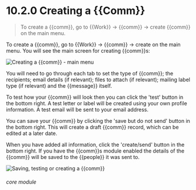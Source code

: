 # 10.2.0    Creating a {{Comm}}

> To create a {{comm}}, go to {{Work}} -> {{comm}} -> create {{comm}} on the main menu. 

To create a {{comm}}, go to {{Work}} -> {{comm}} -> create on the main menu. You will see the main screen for creating {{comm}}s:

![Creating a {{comm}} - main menu](83b.png)

You will need to go through each tab to set the type of {{comm}}; the recipients; email details (if relevant); files to attach (if relevant); mailing label type (if relevant) and the {{message}} itself.

To test how your {{comm}} will look then you can click the 'test' button in the bottom right. A test letter or label will be created using your own profile information. A test email will be sent to your email address.

You can save your {{comm}} by clicking the 'save but do not send' button in the bottom right. This will create a draft {{comm}} record, which can be edited at a later date.

When you have added all information, click the 'create/send' button in the bottom right. If you have the {{comm}}s module enabled the details of the {{comm}} will be saved to the {{people}} it was sent to. 

![Saving, testing or creating a {{comm}}](83c.png)



###### core module

